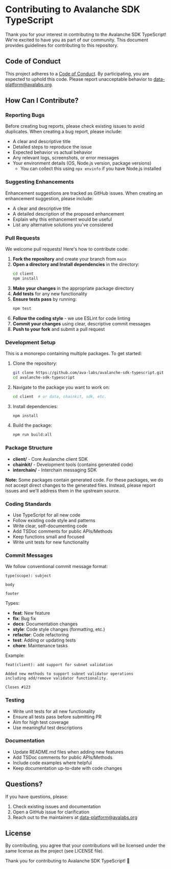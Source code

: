 # Contributing to Avalanche SDK TypeScript

Thank you for your interest in contributing to the Avalanche SDK TypeScript! We're excited to have you as part of our community. This document provides guidelines for contributing to this repository.

## Code of Conduct

This project adheres to a [Code of Conduct](CODE_OF_CONDUCT.md). By participating, you are expected to uphold this code. Please report unacceptable behavior to data-platform@avalabs.org.

## How Can I Contribute?

### Reporting Bugs

Before creating bug reports, please check existing issues to avoid duplicates. When creating a bug report, please include:

- A clear and descriptive title
- Detailed steps to reproduce the issue
- Expected behavior vs actual behavior
- Any relevant logs, screenshots, or error messages
- Your environment details (OS, Node.js version, package versions)
  - You can collect this using `npx envinfo` if you have Node.js installed

### Suggesting Enhancements

Enhancement suggestions are tracked as GitHub issues. When creating an enhancement suggestion, please include:

- A clear and descriptive title
- A detailed description of the proposed enhancement
- Explain why this enhancement would be useful
- List any alternative solutions you've considered

### Pull Requests

We welcome pull requests! Here's how to contribute code:

1. **Fork the repository** and create your branch from `main`
2. **Open a directory and Install dependencies** in the directory:
   ```bash
   cd client
   npm install
   ```
3. **Make your changes** in the appropriate package directory
4. **Add tests** for any new functionality
5. **Ensure tests pass** by running:
   ```bash
   npm test
   ```
6. **Follow the coding style** - we use ESLint for code linting
7. **Commit your changes** using clear, descriptive commit messages
8. **Push to your fork** and submit a pull request

### Development Setup

This is a monorepo containing multiple packages. To get started:

1. Clone the repository:

   ```bash
   git clone https://github.com/ava-labs/avalanche-sdk-typescript.git
   cd avalanche-sdk-typescript
   ```
2. Navigate to the package you want to work on:

   ```bash
   cd client  # or data, chainkit, sdk, etc.
   ```
3. Install dependencies:

   ```bash
   npm install
   ```
4. Build the package:

   ```bash
   npm run build:all
   ```

### Package Structure

- **client/** - Core Avalanche client SDK
- **chainkit/** - Development tools (contains generated code)
- **interchain/** - Interchain messaging SDK

**Note:** Some packages contain generated code. For these packages, we do not accept direct changes to the generated files. Instead, please report issues and we'll address them in the upstream source.

### Coding Standards

- Use TypeScript for all new code
- Follow existing code style and patterns
- Write clear, self-documenting code
- Add TSDoc comments for public APIs/Methods
- Keep functions small and focused
- Write unit tests for new functionality

### Commit Messages

We follow conventional commit message format:

```
type(scope): subject

body

footer
```

Types:

- **feat**: New feature
- **fix**: Bug fix
- **docs**: Documentation changes
- **style**: Code style changes (formatting, etc.)
- **refactor**: Code refactoring
- **test**: Adding or updating tests
- **chore**: Maintenance tasks

Example:

```
feat(client): add support for subnet validation

Added new methods to support subnet validator operations
including add/remove validator functionality.

Closes #123
```

### Testing

- Write unit tests for all new functionality
- Ensure all tests pass before submitting PR
- Aim for high test coverage
- Use meaningful test descriptions

### Documentation

- Update README.md files when adding new features
- Add TSDoc comments for public APIs/Methods
- Include code examples where helpful
- Keep documentation up-to-date with code changes

## Questions?

If you have questions, please:

1. Check existing issues and documentation
2. Open a GitHub issue for clarification
3. Reach out to the maintainers at data-platform@avalabs.org

## License

By contributing, you agree that your contributions will be licensed under the same license as the project (see LICENSE file).

Thank you for contributing to Avalanche SDK TypeScript! 🚀
